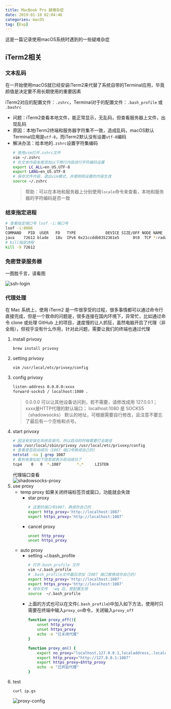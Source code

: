 ```yaml
---
title: MacBook Pro 疑难杂症
date: 2019-01-10 02:04:46
categories: macOS
tag: [Exp]
---
```


这是一篇记录使用macOS系统时遇到的一些疑难杂症

## iTerm2相关

### 文本乱码
在一开始使用macOS就已经安装iTerm2来代替了系统自带的Terminal应用，毕竟颜值是决定要不用长期使用的重要因素

iTerm2对应的配置文件：`.zshrc`，Terminal对于的配置文件：`.bash_profile` 或 `.bashrc`

* 问题：iTerm2查看本地文件，能正常显示，无乱码，但查看服务器上文件，出现乱码
* 原因：本地iTerm2终端和服务器字符集不一致，造成乱码，macOS默认Terminal应用是`utf-8`，而iTerm2默认没有设置`utf-8`编码
* 解决办法：给本地的`.zshrc`设置字符集编码
    ```bash
    # 使用vim打开.zshrc文件
    vim ~/.zshrc
    # 在文本内容末尾添加以下两行内容进行字符编码设置
    export LC_ALL=en_US.UTF-8  
    export LANG=en_US.UTF-8
    # 保存文件内容，退出vim模式，并使刚刚设置的内容生效
    source ~/.zshrc
    ```
    >帮助：可以在本地和服务器上分别使用`locale`命令来查看，本地和服务器的字符编码是否一致

### 结束指定进程

```bash
# 查看指定端口号 lsof -i:端口号
lsof -i:8088
COMMAND   PID  USER   FD   TYPE             DEVICE SIZE/OFF NODE NAME
java    72612 blade   18u  IPv6 0x21ccddb0352361e5      0t0  TCP *:radan-http (LISTEN)
# kill指定进程
kill -9 72612
```

### 免密登录服务器
一图胜千言，请看图

![ssh-login](https://res.cloudinary.com/incoder/image/upload/v1559382897/blog/ssh-login.png)

### 代理处理

在 Mac 系统上，使用 iTerm2 是一件很享受的过程，很多事情都可以通过命令行直接完成，但是一个致命的问题是，很多连接在国内环境下，异常忙，比如通过命令 clone 或处理 GitHub 上的项目，速度慢的让人抓狂，虽然电脑开启了代理（非全局），但视乎没有什么作用，针对此问题，需要让我们的终端也通过代理

1. install privoxy
    ```bash
    brew install privoxy
    ```
2. setting privoxy
    ```bash
    vim /usr/local/etc/privoxy/config
    ```
3. config privoxy
    ```bash
    listen-address 0.0.0.0:xxxx
    forward-socks5 / localhost:1080 .
    ```
    >0.0.0.0 可以让其他设备访问到，若不需要，请修改成用 127.0.0.1；xxxx是HTTP代理的默认端口；
    >localhost:1080 是 SOCKS5（shadowsocks） 默认的地址，可根据需要自行修改，且注意不要忘了最后有一个空格和点号。
4. start privoxy
    ```bash
    # 因没有安装在系统目录内，所以启动的时候需要打全路径
    sudo /usr/local/sbin/privoxy /usr/local/etc/privoxy/config
    # 查看是否启动成功（1087 端口号换成自己的）
    netstat -na | grep 1087
    # 看到有类似如下信息就表示启动成功了
    tcp4	0	0  *.1087		*.*		LISTEN
    ```
    代理端口查看  
    ![shadowsocks-proxy](https://res.cloudinary.com/incoder/image/upload/v1562848027/blog/shadowsocks-proxy.png)
5. use proxy
    * temp proxy
        如果关闭终端标签页或窗口，功能就会失效
        - star proxy
            ```bash
            # 这里的端口号1087，换成你自己的
            export http_proxy='http://localhost:1087'
            export https_proxy='http://localhost:1087'
            ```
        - cancel proxy
            ```bash
            unset http_proxy
            unset https_proxy

            ```
    * auto proxy
        - setting ~/.bash_profile 
            ```bash
            # 打开.bash_profile 文件
            vim ~/.bash_profile
            # .bash_profile文件最后添加（1087 端口替换成你自己的）
            export http_proxy='http://localhost:1087'
            export https_proxy='http://localhost:1087'
            # 保存文件  :wq 后，使配置生效
            source  ~/.bash_profile
            ```
        - 上面的方式也可以在文件(`.bash_profile`)中加入如下方法，使用时只需要在终端中输入`proxy_on`命令，关闭输入`proxy_off`
            ```bash
            function proxy_off(){
                unset http_proxy
                unset https_proxy
                echo -e "已关闭代理"
            }

            function proxy_on() {
                export no_proxy="localhost,127.0.0.1,localaddress,.localdomain.com"
                export http_proxy="http://127.0.0.1:1087"
                export https_proxy=$http_proxy
                echo -e "已开启代理"
            }
            ```
6. test
    ```bash
    curl ip.gs
    ```
    ![proxy-config](https://res.cloudinary.com/incoder/image/upload/v1562849019/blog/proxy-config.png)